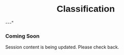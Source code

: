 <h1  style="font-family:  Verdana,  Geneva,  sans-serif;  text-align:center">Classification</h1> 
---" 
 
###  Coming  Soon 
 
Session  content  is  being  updated.  Please  check  back.

